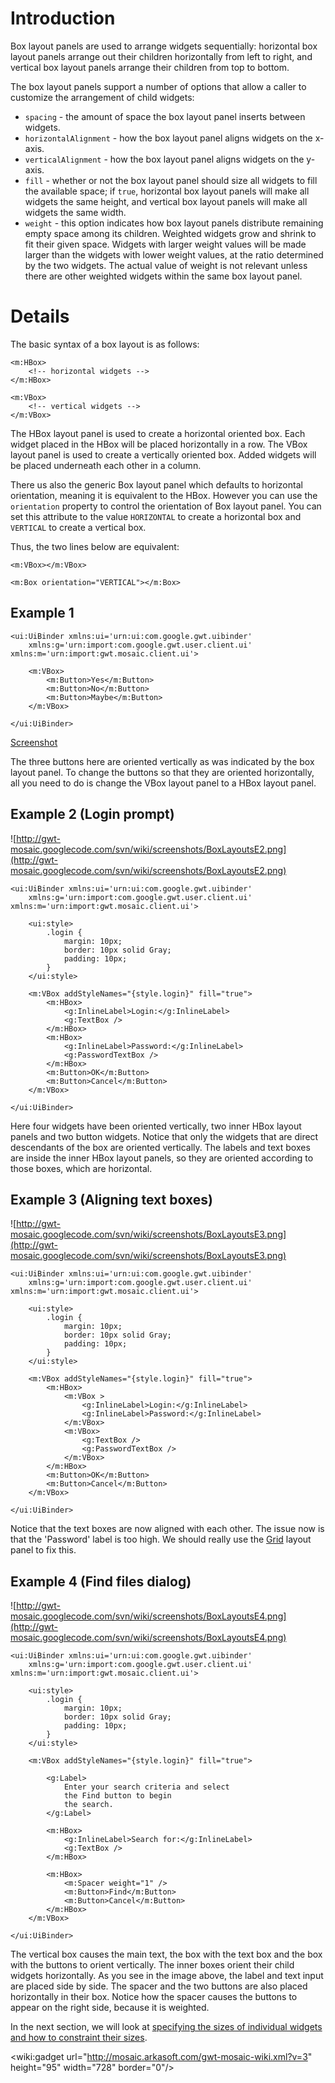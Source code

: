 # Introduction #

Box layout panels are used to arrange widgets sequentially: horizontal box layout panels arrange out their children horizontally from left to right, and vertical box layout panels arrange their children from top to bottom.

The box layout panels support a number of options that allow a caller to customize the arrangement of child widgets:

  * `spacing` - the amount of space the box layout panel inserts between widgets.
  * `horizontalAlignment` - how the box layout panel aligns widgets on the x-axis.
  * `verticalAlignment` - how the box layout panel aligns widgets on the y-axis.
  * `fill` - whether or not the box layout panel should size all widgets to fill the available space; if `true`, horizontal box layout panels will make all widgets the same height, and vertical box layout panels will make all widgets the same width.
  * `weight` - this option indicates how box layout panels distribute remaining empty space among its children. Weighted widgets grow and shrink to fit their given space. Widgets with larger weight values will be made larger than the widgets with lower weight values, at the ratio determined by the two widgets. The actual value of weight is not relevant unless there are other weighted widgets within the same box layout panel.

# Details #

The basic syntax of a box layout is as follows:

```
<m:HBox>
	<!-- horizontal widgets -->
</m:HBox>

<m:VBox>
	<!-- vertical widgets -->
</m:VBox>
```

The HBox layout panel is used to create a horizontal oriented box. Each widget placed in the HBox will be placed horizontally in a row. The VBox layout panel is used to create a vertically oriented box. Added widgets will be placed underneath each other in a column.

There us also the generic Box layout panel which defaults to horizontal orientation, meaning it is equivalent to the HBox. However you can use the `orientation` property to control the orientation of Box layout panel. You can set this attribute to the value `HORIZONTAL` to create a horizontal box and `VERTICAL` to create a vertical box.

Thus, the two lines below are equivalent:

```
<m:VBox></m:VBox>

<m:Box orientation="VERTICAL"></m:Box>
```

## Example 1 ##

```
<ui:UiBinder xmlns:ui='urn:ui:com.google.gwt.uibinder'
	xmlns:g='urn:import:com.google.gwt.user.client.ui' xmlns:m='urn:import:gwt.mosaic.client.ui'>

	<m:VBox>
		<m:Button>Yes</m:Button>
		<m:Button>No</m:Button>
		<m:Button>Maybe</m:Button>
	</m:VBox>

</ui:UiBinder>
```

[Screenshot](http://gwt-mosaic.googlecode.com/svn/wiki/screenshots/BoxLayoutsE1.png)

The three buttons here are oriented vertically as was indicated by the box layout panel. To change the buttons so that they are oriented horizontally, all you need to do is change the VBox layout panel to a HBox layout panel.

## Example 2 (Login prompt) ##

![http://gwt-mosaic.googlecode.com/svn/wiki/screenshots/BoxLayoutsE2.png](http://gwt-mosaic.googlecode.com/svn/wiki/screenshots/BoxLayoutsE2.png)

```
<ui:UiBinder xmlns:ui='urn:ui:com.google.gwt.uibinder'
	xmlns:g='urn:import:com.google.gwt.user.client.ui' xmlns:m='urn:import:gwt.mosaic.client.ui'>

	<ui:style>
		.login {
			margin: 10px;
			border: 10px solid Gray;
			padding: 10px;
		}
	</ui:style>

	<m:VBox addStyleNames="{style.login}" fill="true">
		<m:HBox>
			<g:InlineLabel>Login:</g:InlineLabel>
			<g:TextBox />
		</m:HBox>
		<m:HBox>
			<g:InlineLabel>Password:</g:InlineLabel>
			<g:PasswordTextBox />
		</m:HBox>
		<m:Button>OK</m:Button>
		<m:Button>Cancel</m:Button>
	</m:VBox>

</ui:UiBinder>
```

Here four widgets have been oriented vertically, two inner HBox layout panels and two button widgets. Notice that only the widgets that are direct descendants of the box are oriented vertically. The labels and text boxes are inside the inner HBox layout panels, so they are oriented according to those boxes, which are horizontal.

## Example 3 (Aligning text boxes) ##

![http://gwt-mosaic.googlecode.com/svn/wiki/screenshots/BoxLayoutsE3.png](http://gwt-mosaic.googlecode.com/svn/wiki/screenshots/BoxLayoutsE3.png)

```
<ui:UiBinder xmlns:ui='urn:ui:com.google.gwt.uibinder'
	xmlns:g='urn:import:com.google.gwt.user.client.ui' xmlns:m='urn:import:gwt.mosaic.client.ui'>

	<ui:style>
		.login {
			margin: 10px;
			border: 10px solid Gray;
			padding: 10px;
		}
	</ui:style>

	<m:VBox addStyleNames="{style.login}" fill="true">
		<m:HBox>
			<m:VBox >
				<g:InlineLabel>Login:</g:InlineLabel>
				<g:InlineLabel>Password:</g:InlineLabel>
			</m:VBox>
			<m:VBox>
				<g:TextBox />
				<g:PasswordTextBox />
			</m:VBox>
		</m:HBox>
		<m:Button>OK</m:Button>
		<m:Button>Cancel</m:Button>
	</m:VBox>

</ui:UiBinder>
```

Notice that the text boxes are now aligned with each other. The issue now is that the 'Password' label is too high. We should really use the [Grid](Grid.md) layout panel to fix this.

## Example 4 (Find files dialog) ##

![http://gwt-mosaic.googlecode.com/svn/wiki/screenshots/BoxLayoutsE4.png](http://gwt-mosaic.googlecode.com/svn/wiki/screenshots/BoxLayoutsE4.png)

```
<ui:UiBinder xmlns:ui='urn:ui:com.google.gwt.uibinder'
	xmlns:g='urn:import:com.google.gwt.user.client.ui' xmlns:m='urn:import:gwt.mosaic.client.ui'>

	<ui:style>
		.login {
			margin: 10px;
			border: 10px solid Gray;
			padding: 10px;
		}
	</ui:style>

	<m:VBox addStyleNames="{style.login}" fill="true">

		<g:Label>
			Enter your search criteria and select
			the Find button to begin
			the search.
		</g:Label>

		<m:HBox>
			<g:InlineLabel>Search for:</g:InlineLabel>
			<g:TextBox />
		</m:HBox>

		<m:HBox>
			<m:Spacer weight="1" />
			<m:Button>Find</m:Button>
			<m:Button>Cancel</m:Button>
		</m:HBox>
	</m:VBox>

</ui:UiBinder>
```

The vertical box causes the main text, the box with the text box and the box with the buttons to orient vertically. The inner boxes orient their child widgets horizontally. As you see in the image above, the label and text input are placed side by side. The spacer and the two buttons are also placed horizontally in their box. Notice how the spacer causes the buttons to appear on the right side, because it is weighted.

In the next section, we will look at [specifying the sizes of individual widgets and how to constraint their sizes](Positioning.md).

&lt;wiki:gadget url="http://mosaic.arkasoft.com/gwt-mosaic-wiki.xml?v=3" height="95" width="728" border="0"/&gt;